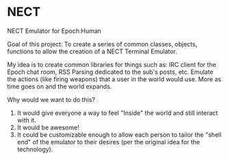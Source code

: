 NECT
====

NECT Emulator for Epoch:Human

Goal of this project:
To create a series of common classes, objects, functions to allow the creation of a NECT Terminal Emulator.

My idea is to create common libraries for things such as:
IRC client for the Epoch chat room,
RSS Parsing dedicated to the sub's posts, etc.
Emulate the actions (like firing weapons) that a user in the world would use. 
More as time goes on and the world expands. 

Why would we want to do this?
1) It would give everyone a way to feel "Inside" the world and still interact with it. 
2) It would be awesome!
3) It could be customizable enough to allow each person to tailor the "shell end" of the emulator to their desires (per the original idea for the technology).
